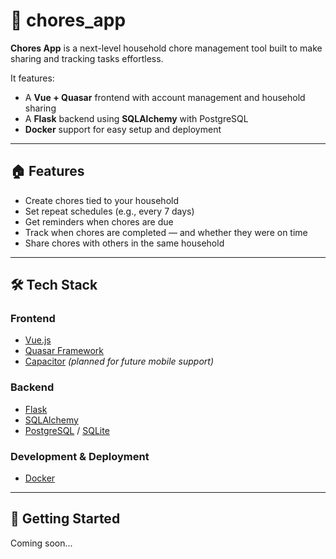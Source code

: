 # 🧹 chores_app

**Chores App** is a next-level household chore management tool built to make sharing and tracking tasks effortless.

It features:

- A **Vue + Quasar** frontend with account management and household sharing
- A **Flask** backend using **SQLAlchemy** with PostgreSQL
- **Docker** support for easy setup and deployment

---

## 🏠 Features

- Create chores tied to your household
- Set repeat schedules (e.g., every 7 days)
- Get reminders when chores are due
- Track when chores are completed — and whether they were on time
- Share chores with others in the same household

---

## 🛠️ Tech Stack

### Frontend
- [Vue.js](https://vuejs.org/)
- [Quasar Framework](https://quasar.dev/)
- [Capacitor](https://capacitorjs.com/) *(planned for future mobile support)*

### Backend
- [Flask](https://flask.palletsprojects.com/)
- [SQLAlchemy](https://www.sqlalchemy.org/)
- [PostgreSQL](https://www.postgresql.org/) / [SQLite](https://www.sqlite.org/index.html)

### Development & Deployment
- [Docker](https://www.docker.com/)

---

## 🚀 Getting Started

Coming soon...

